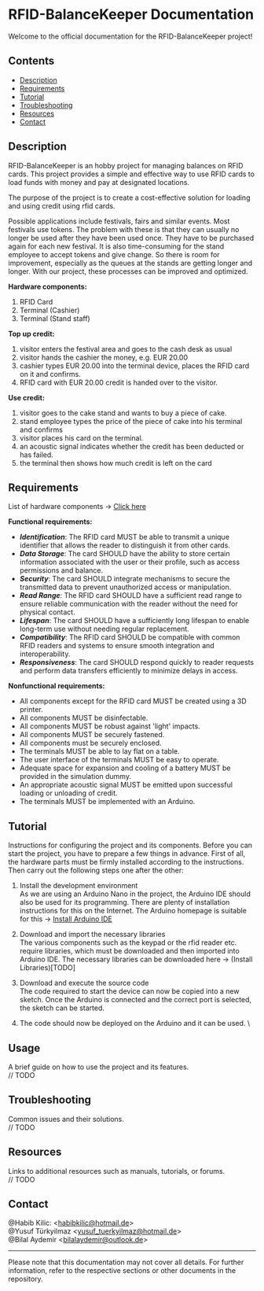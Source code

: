 # RFID-BalanceKeeper Documentation

Welcome to the official documentation for the RFID-BalanceKeeper project!

## Contents

- [Description](#description)
- [Requirements](#requirements)
- [Tutorial](#tutorial)
- [Troubleshooting](#troubleshooting)
- [Resources](#resources)
- [Contact](#contact)

## Description

RFID-BalanceKeeper is an hobby project for managing balances on RFID cards. This project provides a simple and effective way to use RFID cards to load funds with money and pay at designated locations.
   
The purpose of the project is to create a cost-effective solution for loading and using credit using rfid cards. 

Possible applications include festivals, fairs and similar events. Most festivals use tokens. The problem with these is that they can usually no longer be used after they have been used once. They have to be purchased again for each new festival. It is also time-consuming for the stand employee to accept tokens and give change. 
So there is room for improvement, especially as the queues at the stands are getting longer and longer. With our project, these processes can be improved and optimized.  

**Hardware components:**
1. RFID Card
2. Terminal (Cashier)
3. Terminal (Stand staff)

**Top up credit:**
1. visitor enters the festival area and goes to the cash desk as usual
2. visitor hands the cashier the money, e.g. EUR 20.00
3. cashier types EUR 20.00 into the terminal device, places the RFID card on it and confirms.
4. RFID card with EUR 20.00 credit is handed over to the visitor.

**Use credit:**
1. visitor goes to the cake stand and wants to buy a piece of cake.
2. stand employee types the price of the piece of cake into his terminal and confirms
3. visitor places his card on the terminal.
4. an acoustic signal indicates whether the credit has been deducted or has failed.
5. the terminal then shows how much credit is left on the card

## Requirements
List of hardware components -> [Click here](https://github.com/CaTaNa52/RFID-BalanceKeeper/tree/main/Hardware) 

**Functional requirements:** 
- **_Identification_**: The RFID card MUST be able to transmit a unique identifier that allows the reader to distinguish it from other cards.
- **_Data_ _Storage_**: The card SHOULD have the ability to store certain information associated with the user or their profile, such as access permissions and balance.
- **_Security_**: The card SHOULD integrate mechanisms to secure the transmitted data to prevent unauthorized access or manipulation.
- **_Read_ _Range_**: The RFID card SHOULD have a sufficient read range to ensure reliable communication with the reader without the need for physical contact.
- **_Lifespan_**: The card SHOULD have a sufficiently long lifespan to enable long-term use without needing regular replacement.
- **_Compatibility_**: The RFID card SHOULD be compatible with common RFID readers and systems to ensure smooth integration and interoperability.
- **_Responsiveness_**: The card SHOULD respond quickly to reader requests and perform data transfers efficiently to minimize delays in access.

**Nonfunctional requirements:**
- All components except for the RFID card MUST be created using a 3D printer.
- All components MUST be disinfectable.
- All components MUST be robust against 'light' impacts.
- All components MUST be securely fastened.
- All components must be securely enclosed.
- The terminals MUST be able to lay flat on a table.
- The user interface of the terminals MUST be easy to operate.
- Adequate space for expansion and cooling of a battery MUST be provided in the simulation dummy.
- An appropriate acoustic signal MUST be emitted upon successful loading or unloading of credit.
- The terminals MUST be implemented with an Arduino.

## Tutorial
Instructions for configuring the project and its components. 
Before you can start the project, you have to prepare a few things in advance. 
First of all, the hardware parts must be firmly installed according to the instructions. 
Then carry out the following steps one after the other:

1. Install the development environment \
As we are using an Arduino Nano in the project, the Arduino IDE should also be used for its programming. 
There are plenty of installation instructions for this on the Internet. 
The Arduino homepage is suitable for this -> [Install Arduino IDE](https://www.arduino.cc/en/software)

3. Download and import the necessary libraries \
The various components such as the keypad or the rfid reader etc. require libraries, which must be downloaded and then imported into Arduino IDE. 
The necessary libraries can be downloaded here -> (Install Libraries)[TODO]

4. Download and execute the source code \
The code required to start the device can now be copied into a new sketch. Once the Arduino is connected and the correct port is selected, the sketch can be started. 

5. The code should now be deployed on the Arduino and it can be used. \

## Usage
A brief guide on how to use the project and its features. \
// TODO

## Troubleshooting
Common issues and their solutions. \
// TODO

## Resources
Links to additional resources such as manuals, tutorials, or forums. \
// TODO

## Contact
@Habib Kilic: <<habibkilic@hotmail.de>> \
@Yusuf Türkyilmaz <<yusuf_tuerkyilmaz@hotmail.de>> \
@Bilal Aydemir <<bilalaydemir@outlook.de>>


---

Please note that this documentation may not cover all details. For further information, refer to the respective sections or other documents in the repository.
